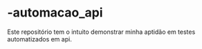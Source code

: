# -automacao_api
Este repositório tem o intuito demonstrar minha aptidão em testes automatizados em api.

